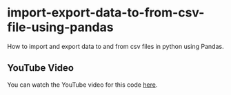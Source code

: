 # import-export-data-to-from-csv-file-using-pandas
How to import and export data to and from csv files in python using Pandas.

## YouTube Video
You can watch the YouTube video for this code [here](https://youtu.be/hXPmnHx4C6Y).
